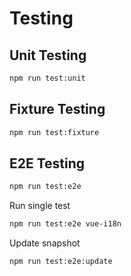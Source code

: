 # Testing

## Unit Testing

```bash
npm run test:unit
```

## Fixture Testing

```bash
npm run test:fixture
```

## E2E Testing

```bash
npm run test:e2e
```

Run single test

```bash
npm run test:e2e vue-i18n
```

Update snapshot

```bash
npm run test:e2e:update
```
